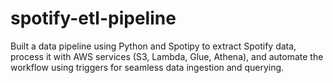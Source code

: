 # spotify-etl-pipeline
Built a data pipeline using Python and Spotipy to extract Spotify data, process it with AWS services (S3, Lambda, Glue, Athena), and automate the workflow using triggers for seamless data ingestion and querying.

